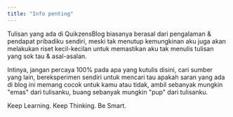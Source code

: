 ```yaml
---
title: "Info penting"
---
```


Tulisan yang ada di QuikzensBlog biasanya berasal dari pengalaman & pendapat pribadiku sendiri, meski tak menutup kemungkinan aku juga akan melakukan riset kecil-kecilan untuk memastikan aku tak menulis tulisan yang sok tau & asal-asalan.

Intinya, jangan percaya 100% pada apa yang kutulis disini, cari sumber yang lain, bereksperimen sendiri untuk mencari tau apakah saran yang ada di blog ini memang cocok untuk kamu atau tidak, ambil sebanyak mungkin "emas" dari tulisanku, buang sebanyak mungkin "pup" dari tulisanku.

Keep Learning. Keep Thinking. Be Smart.